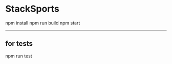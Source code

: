 # StackSports
npm install
npm run build
npm start

---------------
for tests
---------------
npm run test